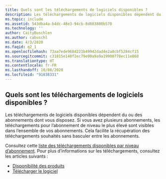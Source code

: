 ```yaml
---
title: Quels sont les téléchargements de logiciels disponibles ?
description: Les téléchargements de logiciels disponibles dépendent du ou des abonnements dont vous disposez. Si vous avez plusieurs abonnements, les téléchargements pour le...
ms.topic: include
ms.assetid: 543dba4a-b4dc-48e3-94cb-8d803800b570
ms.technology: ''
author: CaityBuschlen
ms.author: cabuschl
ms.date: 4/3/2020
ms.faqid: q2_1
ms.openlocfilehash: 73aa7ede968d221b49942dad4e2a8cbf5284cf15
ms.sourcegitcommit: c31815e140f2ec79e00a9a9a19900778ec11e860
ms.translationtype: HT
ms.contentlocale: fr-FR
ms.lasthandoff: 10/08/2020
ms.locfileid: "91838331"
---
```

## <a name="what-software-downloads-are-available"></a>Quels sont les téléchargements de logiciels disponibles ?

Les téléchargements de logiciels disponibles dépendent du ou des abonnements dont vous disposez. Si vous avez plusieurs abonnements, les téléchargements pour l’abonnement de niveau le plus élevé sont visibles dans l’ensemble de vos abonnements. Cela facilite la récupération des téléchargements souhaités sans basculer entre les abonnements.

Consultez cette [liste des téléchargements disponibles par niveau d’abonnement](https://download.microsoft.com/download/1/5/4/15454442-CF17-47B9-A65D-DF84EF88511B/Visual_Studio_by_Subscription_Level.xlsx). Pour plus d’informations sur les téléchargements, consultez les articles suivants :

- [Disponibilité des produits](../../../../product-availability.md)
- [Télécharger le logiciel](../../../../download-software.md)
